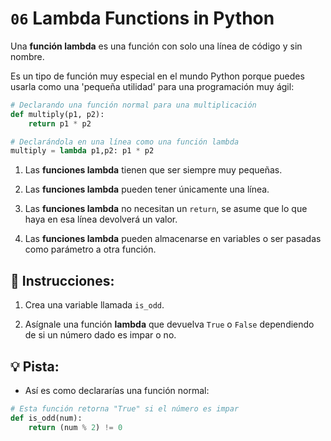 # `06` Lambda Functions in Python

Una **función lambda** es una función con solo una línea de código y sin nombre.

Es un tipo de función muy especial en el mundo Python porque puedes usarla como una 'pequeña utilidad' para una programación muy ágil:

```python
# Declarando una función normal para una multiplicación
def multiply(p1, p2):
    return p1 * p2

# Declarándola en una línea como una función lambda
multiply = lambda p1,p2: p1 * p2
```

1. Las **funciones lambda** tienen que ser siempre muy pequeñas.

2. Las **funciones lambda** pueden tener únicamente una línea.

3. Las **funciones lambda** no necesitan un `return`, se asume que lo que haya en esa línea devolverá un valor.

4. Las **funciones lambda** pueden almacenarse en variables o ser pasadas como parámetro a otra función.


## 📝 Instrucciones:

1. Crea una variable llamada `is_odd`.

2. Asígnale una función **lambda** que devuelva `True` o `False` dependiendo de si un número dado es impar o no.

## 💡 Pista:

+ Así es como declararías una función normal:

```python
# Esta función retorna "True" si el número es impar
def is_odd(num):
    return (num % 2) != 0
```
